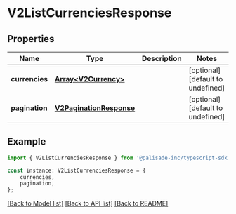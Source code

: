 # V2ListCurrenciesResponse


## Properties

Name | Type | Description | Notes
------------ | ------------- | ------------- | -------------
**currencies** | [**Array&lt;V2Currency&gt;**](V2Currency.md) |  | [optional] [default to undefined]
**pagination** | [**V2PaginationResponse**](V2PaginationResponse.md) |  | [optional] [default to undefined]

## Example

```typescript
import { V2ListCurrenciesResponse } from '@palisade-inc/typescript-sdk';

const instance: V2ListCurrenciesResponse = {
    currencies,
    pagination,
};
```

[[Back to Model list]](../README.md#documentation-for-models) [[Back to API list]](../README.md#documentation-for-api-endpoints) [[Back to README]](../README.md)

